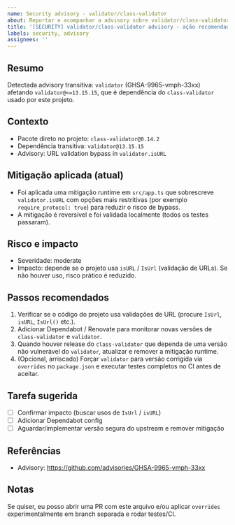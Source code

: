 ```yaml
---
name: Security advisory - validator/class-validator
about: Reportar e acompanhar a advisory sobre validator/class-validator usada pelo projeto
title: '[SECURITY] validator/class-validator advisory - ação recomendada'
labels: security, advisory
assignees: ''
---
```


## Resumo

Detectada advisory transitiva: `validator` (GHSA-9965-vmph-33xx) afetando `validator@<=13.15.15`, que é dependência do `class-validator` usado por este projeto.

## Contexto

- Pacote direto no projeto: `class-validator@0.14.2`
- Dependência transitiva: `validator@13.15.15`
- Advisory: URL validation bypass in `validator.isURL`

## Mitigação aplicada (atual)

- Foi aplicada uma mitigação runtime em `src/app.ts` que sobrescreve `validator.isURL` com opções mais restritivas (por exemplo `require_protocol: true`) para reduzir o risco de bypass.
- A mitigação é reversível e foi validada localmente (todos os testes passaram).

## Risco e impacto

- Severidade: moderate
- Impacto: depende se o projeto usa `isURL` / `IsUrl` (validação de URLs). Se não houver uso, risco prático é reduzido.

## Passos recomendados

1. Verificar se o código do projeto usa validações de URL (procure `IsUrl`, `isURL`, `IsUrl()` etc.).
2. Adicionar Dependabot / Renovate para monitorar novas versões de `class-validator` e `validator`.
3. Quando houver release do `class-validator` que dependa de uma versão não vulnerável do `validator`, atualizar e remover a mitigação runtime.
4. (Opcional, arriscado) Forçar `validator` para versão corrigida via `overrides` no `package.json` e executar testes completos no CI antes de aceitar.

## Tarefa sugerida

- [ ] Confirmar impacto (buscar usos de `IsUrl` / `isURL`)
- [ ] Adicionar Dependabot config
- [ ] Aguardar/implementar versão segura do upstream e remover mitigação

## Referências

- Advisory: https://github.com/advisories/GHSA-9965-vmph-33xx

## Notas

Se quiser, eu posso abrir uma PR com este arquivo e/ou aplicar `overrides` experimentalmente em branch separada e rodar testes/CI.
